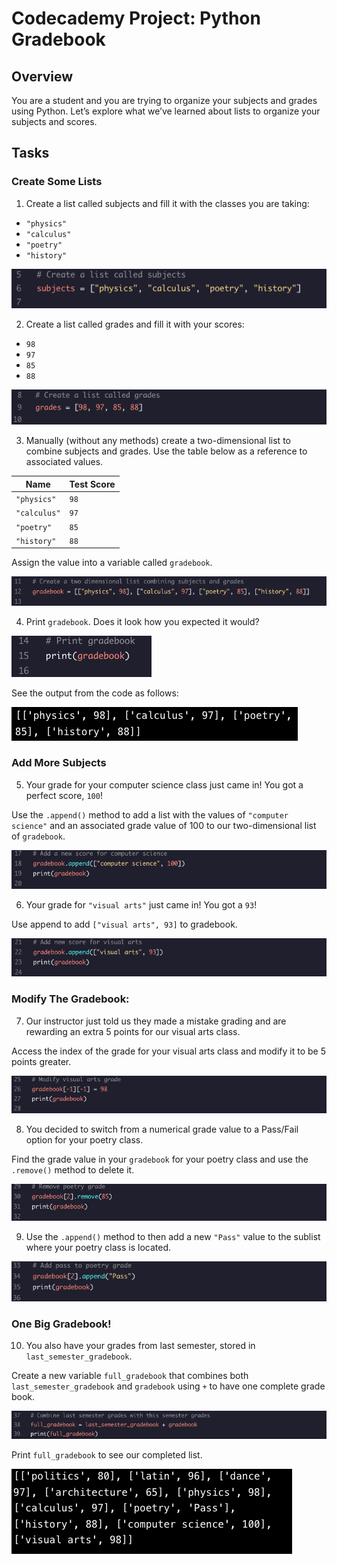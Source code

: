 # Codecademy Project: Python Gradebook

## Overview
You are a student and you are trying to organize your subjects and grades using Python. Let’s explore what we’ve learned about lists to organize your subjects and scores.

## Tasks
### Create Some Lists

1. Create a list called subjects and fill it with the classes you are taking:

* <code>"physics"</code>
* <code>"calculus"</code>
* <code>"poetry"</code>
* <code>"history"</code>

![""](https://github.com/sarahm44/python-gradebook/blob/main/Task_1.png)

2. Create a list called grades and fill it with your scores:

* <code>98</code>
* <code>97</code>
* <code>85</code>
* <code>88</code>

![""](https://github.com/sarahm44/python-gradebook/blob/main/Task_2.png)

3. Manually (without any methods) create a two-dimensional list to combine subjects and grades. Use the table below as a reference to associated values.

| Name |	Test Score |
|------|-------------|
| <code>"physics"</code>	| <code>98</code> |
| <code>"calculus"</code> |	<code>97</code> |
| <code>"poetry"</code>	| <code>85</code> |
| <code>"history"</code>	| <code>88</code> |

Assign the value into a variable called <code>gradebook</code>.

![""](https://github.com/sarahm44/python-gradebook/blob/main/Task_3.png)

4. Print <code>gradebook</code>. Does it look how you expected it would?

![""](https://github.com/sarahm44/python-gradebook/blob/main/Task_4.png)

See the output from the code as follows:

![""](https://github.com/sarahm44/python-gradebook/blob/main/Output_4.png)

### Add More Subjects

5. Your grade for your computer science class just came in! You got a perfect score, <code>100</code>!

Use the <code>.append()</code> method to add a list with the values of <code>"computer science"</code> and an associated grade value of 100 to our two-dimensional list of <code>gradebook</code>.

![""](https://github.com/sarahm44/python-gradebook/blob/main/Task_5.png)

6. Your grade for <code>"visual arts"</code> just came in! You got a <code>93</code>!

Use append to add <code>["visual arts", 93]</code> to gradebook.

![""](https://github.com/sarahm44/python-gradebook/blob/main/Task_6.png)

### Modify The Gradebook:

7. Our instructor just told us they made a mistake grading and are rewarding an extra 5 points for our visual arts class.

Access the index of the grade for your visual arts class and modify it to be 5 points greater.

![""](https://github.com/sarahm44/python-gradebook/blob/main/Task_7.png)

8. You decided to switch from a numerical grade value to a Pass/Fail option for your poetry class.

Find the grade value in your <code>gradebook</code> for your poetry class and use the <code>.remove()</code> method to delete it.

![""](https://github.com/sarahm44/python-gradebook/blob/main/Task_8.png)

9. Use the <code>.append()</code> method to then add a new <code>"Pass"</code> value to the sublist where your poetry class is located.

![""](https://github.com/sarahm44/python-gradebook/blob/main/Task_9.png)

### One Big Gradebook!

10. You also have your grades from last semester, stored in <code>last_semester_gradebook</code>.

Create a new variable <code>full_gradebook</code> that combines both <code>last_semester_gradebook</code> and <code>gradebook</code> using <code>+</code> to have one complete grade book.

![""](https://github.com/sarahm44/python-gradebook/blob/main/Task_10.png)

Print <code>full_gradebook</code> to see our completed list.

![""](https://github.com/sarahm44/python-gradebook/blob/main/Output_10.png)
